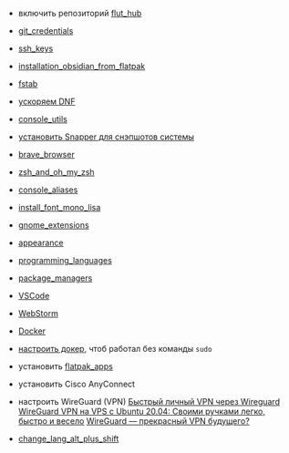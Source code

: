 -  включить репозиторий [flut_hub](flut_hub.md)
    
-  [git_credentials](git_credentials.md)
    
-  [ssh_keys](ssh_keys.md)
    
-  [installation_obsidian_from_flatpak](installation_obsidian_from_flatpak.md)
    
-  [fstab](https://plafon.gitbook.io/fedora-zero/fedora-zero/v-samom-nachale-.../fstab)
    
-  [ускоряем DNF](https://plafon.gitbook.io/fedora-zero/fedora-zero/v-samom-nachale-.../uskoryaem-dnf) 
    
-  [console_utils](console_utils.md)
    
-  [установить Snapper для снэпшотов системы](http://web.archive.org/web/20240807030416/https://www.davejansen.com/fedora-root-snapshot-support/)
    
-  [brave_browser](brave_browser.md)
    
-  [zsh_and_oh_my_zsh](zsh_and_oh_my_zsh.md)
    
-  [console_aliases](console_aliases.md)
    
- [install_font_mono_lisa](install_font_mono_lisa.md)
    
- [gnome_extensions](gnome_extensions.md)
     
- [appearance](appearance.md)
    
- [programming_languages](programming_languages.md)
    
- [package_managers](package_managers.md)
    
-  [VSCode](https://code.visualstudio.com/docs/setup/linux#_rhel-fedora-and-centos-based-distributions)
      
- [WebStorm](https://www.jetbrains.com/help/webstorm/installation-guide.html#toolbox)
     
- [Docker]([https://docs.docker.com/engine/install/fedora/)
    
-  [настроить докер](https://docs.docker.com/engine/install/linux-postinstall/), чтоб работал без команды `sudo` 
    
-  установить [flatpak_apps](flatpak_apps.md)
    
-  установить Cisco AnyСonnect
    
-  настроить WireGuard (VPN)
    [Быстрый личный VPN через Wireguard](../assets/vpn_setup_wire_guard.pdf)
    [WireGuard VPN на VPS с Ubuntu 20.04: Своими ручками легко, быстро и весело](https://habr.com/ru/sandbox/189100/)
    [WireGuard — прекрасный VPN будущего?](https://habr.com/ru/post/432686/)
    
-   [change_lang_alt_plus_shift](change_lang_alt_plus_shift.md)
